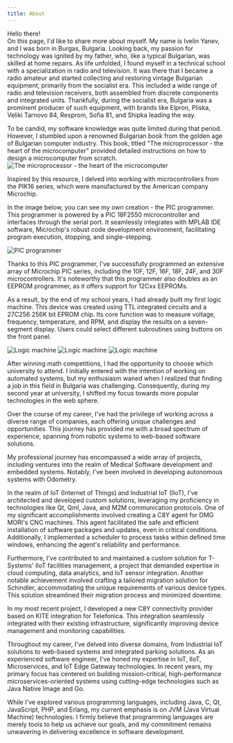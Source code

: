 ```yaml
---
title: About
---
```


Hello there! <br>
On this page, I'd like to share more about myself. My name is Ivelin Yanev, and I was born in Burgas, Bulgaria. 
Looking back, my passion for technology was ignited by my father, who, like a typical Bulgarian, was skilled at home repairs.
As life unfolded, I found myself in a technical school with a specialization in radio and television. 
It was there that I became a radio amateur and started collecting and restoring vintage Bulgarian equipment, primarily from the socialist era. 
This included a wide range of radio and television receivers, both assembled from discrete components and integrated units. 
Thankfully, during the socialist era, Bulgaria was a prominent producer of such equipment, with brands like Elpron, Pliska, Veliki Tarnovo 84, Resprom, Sofia 81, and Shipka leading the way.

To be candid, my software knowledge was quite limited during that period. However, I stumbled upon a renowned Bulgarian book from the golden age of Bulgarian
computer industry. This book, titled "Тhe microprocessor - the heart of the microcomputer" provided detailed instructions on how to design a microcomputer from scratch.
<img src="/images/519830.jpg" alt="Тhe microprocessor - the heart of the microcomputer" title="Тhe microprocessor - the heart of the microcomputer">

Inspired by this resource, I delved into working with microcontrollers from the PIK16 series, which were manufactured by the American company Microchip.

In the image below, you can see my own creation - the PIC programmer. This programmer is powered by a PIC 18F2550 microcontroller and interfaces through the serial port. It seamlessly integrates with MPLAB IDE software, Microchip's robust code development environment, facilitating program execution, stopping, and single-stepping.

<img src="/images/pic-01.png" alt="PIC programmer" title="PIC programmer">

Thanks to this PIC programmer, I've successfully programmed an extensive array of Microchip PIC series, including the 10F, 12F, 16F, 18F, 24F, and 30F microcontrollers. It's noteworthy that this programmer also doubles as an EEPROM programmer, as it offers support for 12Cxx EEPROMs.

 As a result, by the end of my school years, I had already built my first logic machine. This device was created using TTL integrated circuits and a 27C256 256K bit EPROM chip. Its core function was to measure voltage, frequency, temperature, and RPM, and display the results on a seven-segment display. Users could select different subroutines using buttons on the front panel.

<img src="/images/pc-01.png" alt="Logic machine" title="Logic machine">

<img src="/images/Screenshot_20231004_213555.png" alt="Logic machine" title="Logic machine">

<img src="/images/Screenshot_20231004_213618.png" alt="Logic machine" title="Logic machine">

After winning math competitions, I had the opportunity to choose which university to attend. 
I initially entered with the intention of working on automated systems, but my enthusiasm waned when 
I realized that finding a job in this field in Bulgaria was challenging. 
Consequently, during my second year at university, I shifted my focus towards more popular technologies in the web sphere.

Over the course of my career, I've had the privilege of working across a diverse range of companies, each offering unique challenges and opportunities. This journey has provided me with a broad spectrum of experience, spanning from robotic systems to web-based software solutions.

My professional journey has encompassed a wide array of projects, including ventures into the realm of Medical Software development and embedded systems. Notably, I've been involved in developing autonomous systems with Odometry.

In the realm of IoT (Internet of Things) and Industrial IoT (IIoT), I've architected and developed custom solutions, leveraging my proficiency in technologies like Qt, Qml, Java, and M2M communication protocols. One of my significant accomplishments involved creating a C8Y agent for DMG MORI's CNC machines. This agent facilitated the safe and efficient installation of software packages and updates, even in critical conditions. Additionally, I implemented a scheduler to process tasks within defined time windows, enhancing the agent's reliability and performance.

Furthermore, I've contributed to and maintained a custom solution for T-Systems' IIoT facilities management, a project that demanded expertise in cloud computing, data analytics, and IoT sensor integration. Another notable achievement involved crafting a tailored migration solution for Schindler, accommodating the unique requirements of various device types. This solution streamlined their migration process and minimized downtime.

In my most recent project, I developed a new C8Y connectivity provider based on KITE integration for Telefonica. This integration seamlessly integrated with their existing infrastructure, significantly improving device management and monitoring capabilities.

Throughout my career, I've delved into diverse domains, from Industrial IoT solutions to web-based systems and integrated parking solutions. As an experienced software engineer, I've honed my expertise in IoT, IIoT, Microservices, and IoT Edge Gateway technologies. In recent years, my primary focus has centered on building mission-critical, high-performance microservices-oriented systems using cutting-edge technologies such as Java Native Image and Go.

While I've explored various programming languages, including Java, C, Qt, JavaScript, PHP, and Erlang, my current emphasis is on JVM (Java Virtual Machine) technologies. I firmly believe that programming languages are merely tools to help us achieve our goals, and my commitment remains unwavering in delivering excellence in software development.